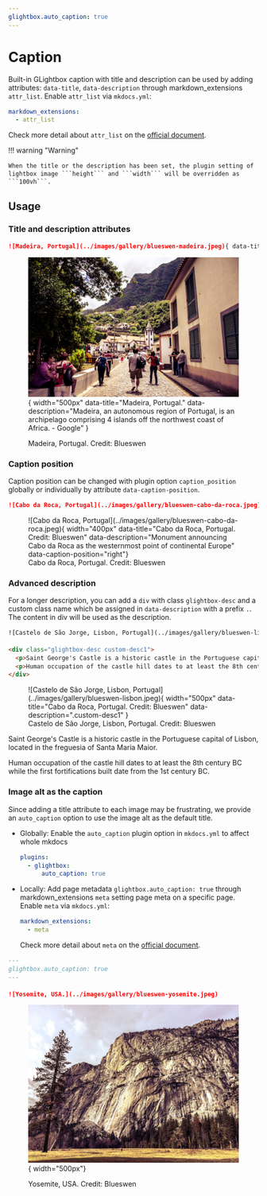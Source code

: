 ```yaml
---
glightbox.auto_caption: true
---
```


# Caption

Built-in GLightbox caption with title and description can be used by adding attributes: ```data-title```, ```data-description``` through markdown_extensions ```attr_list```. Enable ```attr_list``` via ```mkdocs.yml```:

```yaml
markdown_extensions:
  - attr_list
```

Check more detail about ```attr_list``` on the [official document](https://python-markdown.github.io/extensions/attr_list/).

!!! warning "Warning"

    When the title or the description has been set, the plugin setting of lightbox image ```height``` and ```width``` will be overridden as ```100vh```.

## Usage

### Title and description attributes

```markdown title="Setting title and description with attributes"
![Madeira, Portugal](../images/gallery/blueswen-madeira.jpeg){ data-title="Madeira, Portugal." data-description="Madeira, an autonomous region of Portugal, is an archipelago comprising 4 islands off the northwest coast of Africa. - Google" }
```

<div class="result" markdown>
<figure markdown>

![Madeira, Portugal](../images/gallery/blueswen-madeira.jpeg){ width="500px" data-title="Madeira, Portugal." data-description="Madeira, an autonomous region of Portugal, is an archipelago comprising 4 islands off the northwest coast of Africa. - Google" }

<figcaption>Madeira, Portugal. Credit: Blueswen</figcaption>
</figure>
</div>

### Caption position

Caption position can be changed with plugin option ```caption_position``` globally or individually by attribute ```data-caption-position```.

```markdown title="Setting position with data-caption-position"
![Cabo da Roca, Portugal](../images/gallery/blueswen-cabo-da-roca.jpeg){ data-title="Cabo da Roca, Portugal. Credit: Blueswen" data-description=".custom-desc1" data-caption-position="right"}
```

<div class="result" markdown>
<figure markdown>
![Cabo da Roca, Portugal](../images/gallery/blueswen-cabo-da-roca.jpeg){ width="400px" data-title="Cabo da Roca, Portugal. Credit: Blueswen" data-description="Monument announcing Cabo da Roca as the westernmost point of continental Europe" data-caption-position="right"}
<figcaption>Cabo da Roca, Portugal. Credit: Blueswen</figcaption>
</figure>
</div>

### Advanced description

For a longer description, you can add a ```div``` with class ```glightbox-desc``` and a custom class name which be assigned in ```data-description``` with a prefix ```.```. The content in div will be used as the description.

```html title="Advanced Description"
![Castelo de São Jorge, Lisbon, Portugal](../images/gallery/blueswen-lisbon.jpeg){ width="500px" data-title="Cabo da Roca, Portugal. Credit: Blueswen" data-description=".custom-desc1" }

<div class="glightbox-desc custom-desc1">
  <p>Saint George's Castle is a historic castle in the Portuguese capital of Lisbon, located in the freguesia of Santa Maria Maior.</p>
  <p>Human occupation of the castle hill dates to at least the 8th century BC while the first fortifications built date from the 1st century BC.</p>
</div>
```

<div class="result" markdown>
<figure markdown>
![Castelo de São Jorge, Lisbon, Portugal](../images/gallery/blueswen-lisbon.jpeg){ width="500px" data-title="Cabo da Roca, Portugal. Credit: Blueswen" data-description=".custom-desc1" }
<figcaption>Castelo de São Jorge, Lisbon, Portugal. Credit: Blueswen</figcaption>
</figure>

<div class="glightbox-desc custom-desc1">
<p>Saint George's Castle is a historic castle in the Portuguese capital of Lisbon, located in the freguesia of Santa Maria Maior.</p>
<p>Human occupation of the castle hill dates to at least the 8th century BC while the first fortifications built date from the 1st century BC.</p>
</div>
</div>

### Image alt as the caption

Since adding a title attribute to each image may be frustrating, we provide an ```auto_caption``` option to use the image alt as the default title.

- Globally: Enable the ```auto_caption``` plugin option in ```mkdocs.yml``` to affect whole mkdocs

    ```yaml
    plugins:
      - glightbox:
          auto_caption: true
    ```

- Locally: Add page metadata ```glightbox.auto_caption: true``` through markdown_extensions ```meta``` setting page meta on a specific page. Enable ```meta``` via ```mkdocs.yml```:

    ```yaml
    markdown_extensions:
      - meta
    ```

    Check more detail about ```meta``` on the [official document](https://python-markdown.github.io/extensions/meta_data/).

```markdown title="Using image alt as caption title with page meta"
---
glightbox.auto_caption: true
---

![Yosemite, USA.](../images/gallery/blueswen-yosemite.jpeg)
```

<div class="result" markdown>
<figure markdown>

![Yosemite, USA.](../images/gallery/blueswen-yosemite.jpeg){ width="500px"}

<figcaption>Yosemite, USA. Credit: Blueswen</figcaption>
</figure>
</div>
